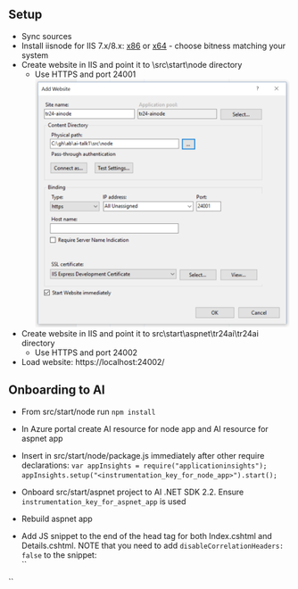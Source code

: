## Setup
- Sync sources
- Install iisnode for IIS 7.x/8.x: [x86](https://github.com/azure/iisnode/releases/download/v0.2.21/iisnode-full-v0.2.21-x86.msi) or [x64](https://github.com/azure/iisnode/releases/download/v0.2.21/iisnode-full-v0.2.21-x64.msi) - choose bitness matching your system
- Create website in IIS and point it to \src\start\node directory
  - Use HTTPS and port 24001
  ![img](/instructions/1.PNG)
- Create website in IIS and point it to src\start\aspnet\tr24ai\tr24ai directory
  - Use HTTPS and port 24002
- Load website: https://localhost:24002/

## Onboarding to AI
 - From src/start/node run ``npm install``
 - In Azure portal create AI resource for node app and AI resource for aspnet app
 - Insert in src/start/node/package.js immediately after other require declarations:
 ``
 var appInsights = require("applicationinsights");
 appInsights.setup("<instrumentation_key_for_node_app>").start();
``

 - Onboard src/start/aspnet project to AI .NET SDK 2.2. Ensure ``instrumentation_key_for_aspnet_app`` is used
 - Rebuild aspnet app
 - Add JS snippet to the end of the head tag for both Index.cshtml and Details.cshtml. NOTE that you need to add ``disableCorrelationHeaders: false`` to the snippet:    
``
<script type="text/javascript">     
var appInsights = window.appInsights || function (config) {      
function i(config) { t[config] = function () { var i = arguments; t.queue.push(function () { t[config].apply(t, i) }) } } var t = { config: config }, u = document, e = window, o = "script", s = "AuthenticatedUserContext", h = "start", c = "stop", l = "Track", a = l + "Event", v = l + "Page", y = u.createElement(o), r, f; y.src = config.url || "https://az416426.vo.msecnd.net/scripts/a/ai.0.js"; u.getElementsByTagName(o)[0].parentNode.appendChild(y); try { t.cookie = u.cookie } catch (p) { } for (t.queue = [], t.version = "1.0", r = ["Event", "Exception", "Metric", "PageView", "Trace", "Dependency"]; r.length;) i("track" + r.pop()); return i("set" + s), i("clear" + s), i(h + a), i(c + a), i(h + v), i(c + v), i("flush"), config.disableExceptionTracking || (r = "onerror", i("_" + r), f = e[r], e[r] = function (config, i, u, e, o) { var s = f && f(config, i, u, e, o); return s !== !0 && t["_" + r](config, i, u, e, o), s }), t
}({     
instrumentationKey: "instrumentation_key_for_aspnet_app",     
disableCorrelationHeaders: false    
});    
window.appInsights = appInsights;    
appInsights.trackPageView();    
</script>   
``
